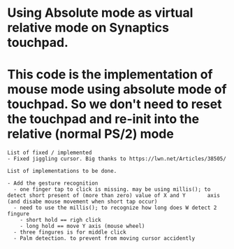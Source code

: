 # Using Absolute mode as virtual relative mode on Synaptics touchpad.

# This code is the implementation of mouse mode using absolute mode of touchpad. So we don't need to reset the touchpad and re-init into the relative (normal PS/2) mode

```
List of fixed / implemented 
- Fixed jiggling cursor. Big thanks to https://lwn.net/Articles/38505/
```

```
List of implementations to be done.

- Add the gesture recognition 
  - one finger tap to click is missing. may be using millis(); to detect short present of (more than zero) value of X and Y       axis (and disabe mouse movement when short tap occur)
  - need to use the millis(); to recognize how long does W detect 2 fingure
    - short hold == righ click 
    - long hold == move Y axis (mouse wheel)
  - three fingures is for middle click 
  - Palm detection. to prevent from moving cursor accidently
  
```

